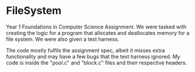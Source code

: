 # FileSystem

Year 1 Foundations in Computer Science Assignment. We were tasked with creating the logic for a program that allocates and deallocates 
memory for a file system. We were also given a test harness.

The code mostly fulfils the assignment spec, albeit it misses extra functionality and may have a few bugs that the test harness ignored.
My code is inside the "pool.c" and "block.c" files and their respective headers.
